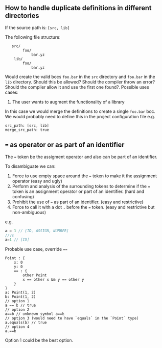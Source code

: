 ## How to handle duplicate definitions in different directories

If the source path is: `[src, lib]` 

The following file structure: 
```
   src/
        foo/
            bar.yz
    lib/
        foo/
            bar.yz
```
Would create the valid bocs `foo.bar` in the `src` directory and `foo.bar` in the `lib` directory.
Should this be allowed? Should the compiler throw an error? Should the compiler allow it and use the first one found?. 
Possible uses cases:

1. The user wants to augment the functionality of a library

In this case we would merge the definitions to create a single `foo.bar` boc. We would probably need to define this 
in the project configuration file e.g. 
```
src_path: [src, lib]
merge_src_path: true
```


## `=` as operator or as part of an identifier

The `=` token be the assigment operator and also can be part of an identifier.

To disambiguate we can:
1. Force to use empty space around the `=` token to make it the assignment operator (easy and ugly)
1. Perform and analysis of the surrounding tokens to determine if the `=` token is an assignment operator or part of an identifier. (hard and confusing)
1. Prohibit the use of `=` as part of an identifier. (easy and restrictive)
1. Force to call it with a dot `.` before the `=` token. (easy and restrictive but non-ambiguous)

e.g. 
```js
a = 1 // [ID, ASSIGN, NUMBER]
//vs
a=1 // [ID]
```

Probable use case, override `==`

```
Point : {
    x: 0
    y: 0
    == : {
        other Point
        x == other x && y == other y
    }
}
a: Point(1, 2)
b: Point(1, 2)
// option 1
a == b // true
// option 2
a==b // unknown symbol a==b
// option 3 (would need to have `equals` in the `Point` type)
a.equals(b) // true
// option 4
a.==b 
```
Option 1 could be the best option.

